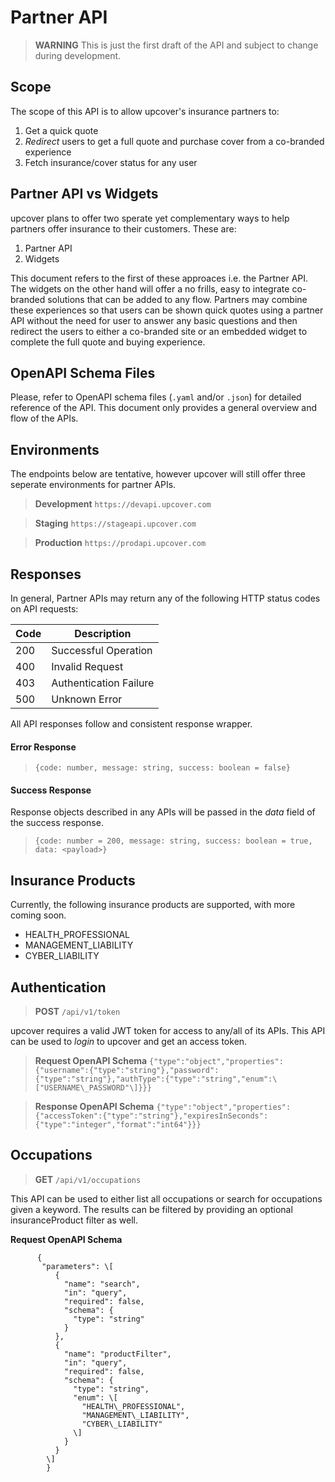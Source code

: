 # Partner API

> **WARNING**
> This is just the first draft of the API and subject to change during development.

## Scope
The scope of this API is to allow upcover's insurance partners to:

1. Get a quick quote
2. *Redirect* users to get a full quote and purchase cover from a co-branded experience
3. Fetch insurance/cover status for any user

## Partner API vs Widgets
upcover plans to offer two sperate yet complementary ways to help partners offer insurance to their customers. These are:

1. Partner API
2. Widgets

This document refers to the first of these approaces i.e. the Partner API. The widgets on the other hand will offer a no frills, easy to integrate co-branded solutions that can be added to any flow. Partners may combine these experiences so that users can be shown quick quotes using a partner API without the need for user to answer any basic questions and then redirect the users to either a co-branded site or an embedded widget to complete the full quote and buying experience.

## OpenAPI Schema Files
Please, refer to OpenAPI schema files (`.yaml` and/or `.json`) for detailed reference of the API. This document only provides a general overview and flow of the APIs.

## Environments
The endpoints below are tentative, however upcover will still offer three seperate environments for partner APIs.

> **Development**
> `https://devapi.upcover.com`

> **Staging**
> `https://stageapi.upcover.com`

> **Production**
> `https://prodapi.upcover.com`


## Responses

In general, Partner APIs may return any of the following HTTP status codes on API requests:

Code | Description 
--- | ---
200 | Successful Operation
400 | Invalid Request
403 | Authentication Failure
500 | Unknown Error

All API responses follow and consistent response wrapper. 

#### Error Response
> `{code: number, message: string, success: boolean = false}`
#### Success Response
Response objects described in any APIs will be passed in the *data* field of the success response.

> `{code: number = 200, message: string, success: boolean = true, data: <payload>}`

## Insurance Products
Currently, the following insurance products are supported, with more coming soon.

- HEALTH_PROFESSIONAL
- MANAGEMENT_LIABILITY
- CYBER_LIABILITY

## Authentication
> **POST**
> `/api/v1/token`

upcover requires a valid JWT token for access to any/all of its APIs. This API can be used to *login* to upcover and get an access token. 

> **Request OpenAPI Schema**
> `{"type":"object","properties":{"username":{"type":"string"},"password":{"type":"string"},"authType":{"type":"string","enum":\["USERNAME\_PASSWORD"\]}}}`

> **Response OpenAPI Schema**
> `{"type":"object","properties":{"accessToken":{"type":"string"},"expiresInSeconds":{"type":"integer","format":"int64"}}}`

## Occupations
> **GET**
> `/api/v1/occupations`

This API can be used to either list all occupations or search for occupations given a keyword. The results can be filtered by providing an optional insuranceProduct filter as well.

**Request OpenAPI Schema**
```
      {
       "parameters": \[
          {
            "name": "search",
            "in": "query",
            "required": false,
            "schema": {
              "type": "string"
            }
          },
          {
            "name": "productFilter",
            "in": "query",
            "required": false,
            "schema": {
              "type": "string",
              "enum": \[
                "HEALTH\_PROFESSIONAL",
                "MANAGEMENT\_LIABILITY",
                "CYBER\_LIABILITY"
              \]
            }
          }
        \]
        }
